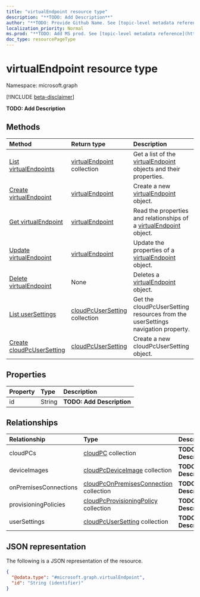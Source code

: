 ```yaml
---
title: "virtualEndpoint resource type"
description: "**TODO: Add Description**"
author: "**TODO: Provide Github Name. See [topic-level metadata reference](https://msgo.azurewebsites.net/add/document/guidelines/metadata.html#topic-level-metadata)**"
localization_priority: Normal
ms.prod: "**TODO: Add MS prod. See [topic-level metadata reference](https://msgo.azurewebsites.net/add/document/guidelines/metadata.html#topic-level-metadata)**"
doc_type: resourcePageType
---
```


# virtualEndpoint resource type

Namespace: microsoft.graph

[!INCLUDE [beta-disclaimer](../../includes/beta-disclaimer.md)]

**TODO: Add Description**

## Methods
|Method|Return type|Description|
|:---|:---|:---|
|[List virtualEndpoints](../api/virtualendpoint-list.md)|[virtualEndpoint](../resources/virtualendpoint.md) collection|Get a list of the [virtualEndpoint](../resources/virtualendpoint.md) objects and their properties.|
|[Create virtualEndpoint](../api/virtualendpoint-create.md)|[virtualEndpoint](../resources/virtualendpoint.md)|Create a new [virtualEndpoint](../resources/virtualendpoint.md) object.|
|[Get virtualEndpoint](../api/virtualendpoint-get.md)|[virtualEndpoint](../resources/virtualendpoint.md)|Read the properties and relationships of a [virtualEndpoint](../resources/virtualendpoint.md) object.|
|[Update virtualEndpoint](../api/virtualendpoint-update.md)|[virtualEndpoint](../resources/virtualendpoint.md)|Update the properties of a [virtualEndpoint](../resources/virtualendpoint.md) object.|
|[Delete virtualEndpoint](../api/virtualendpoint-delete.md)|None|Deletes a [virtualEndpoint](../resources/virtualendpoint.md) object.|
|[List userSettings](../api/virtualendpoint-list-usersettings.md)|[cloudPcUserSetting](../resources/cloudpcusersetting.md) collection|Get the cloudPcUserSetting resources from the userSettings navigation property.|
|[Create cloudPcUserSetting](../api/virtualendpoint-post-usersettings.md)|[cloudPcUserSetting](../resources/cloudpcusersetting.md)|Create a new cloudPcUserSetting object.|

## Properties
|Property|Type|Description|
|:---|:---|:---|
|id|String|**TODO: Add Description**|

## Relationships
|Relationship|Type|Description|
|:---|:---|:---|
|cloudPCs|[cloudPC](../resources/cloudpc.md) collection|**TODO: Add Description**|
|deviceImages|[cloudPcDeviceImage](../resources/cloudpcdeviceimage.md) collection|**TODO: Add Description**|
|onPremisesConnections|[cloudPcOnPremisesConnection](../resources/cloudpconpremisesconnection.md) collection|**TODO: Add Description**|
|provisioningPolicies|[cloudPcProvisioningPolicy](../resources/cloudpcprovisioningpolicy.md) collection|**TODO: Add Description**|
|userSettings|[cloudPcUserSetting](../resources/cloudpcusersetting.md) collection|**TODO: Add Description**|

## JSON representation
The following is a JSON representation of the resource.
<!-- {
  "blockType": "resource",
  "keyProperty": "id",
  "@odata.type": "microsoft.graph.virtualEndpoint",
  "openType": false
}
-->
``` json
{
  "@odata.type": "#microsoft.graph.virtualEndpoint",
  "id": "String (identifier)"
}
```

